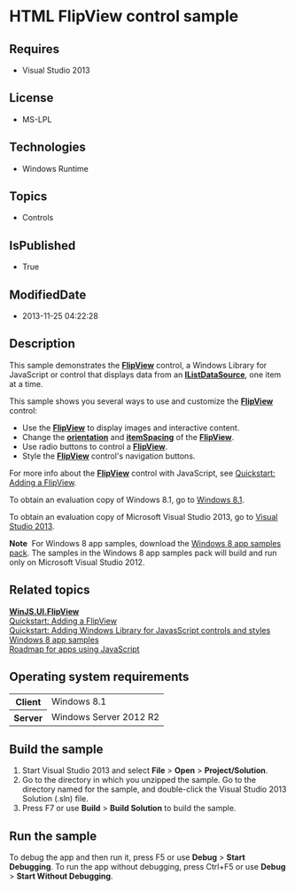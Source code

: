 # HTML FlipView control sample
## Requires
* Visual Studio 2013
## License
* MS-LPL
## Technologies
* Windows Runtime
## Topics
* Controls
## IsPublished
* True
## ModifiedDate
* 2013-11-25 04:22:28
## Description

<div id="mainSection">
<p>This sample demonstrates the <a href="http://msdn.microsoft.com/library/windows/apps/br211711">
<b>FlipView</b></a> control, a Windows Library for JavaScript or control that displays data from an
<a href="http://msdn.microsoft.com/library/windows/apps/br211786"><b>IListDataSource</b></a>, one item at a time.
</p>
<p>This sample shows you several ways to use and customize the <a href="http://msdn.microsoft.com/library/windows/apps/br211711">
<b>FlipView</b></a> control:</p>
<ul>
<li>Use the <a href="http://msdn.microsoft.com/library/windows/apps/br211711"><b>FlipView</b></a> to display images and interactive content.
</li><li>Change the <a href="http://msdn.microsoft.com/library/windows/apps/br211712">
<b>orientation</b></a> and <a href="http://msdn.microsoft.com/library/windows/apps/br211709">
<b>itemSpacing</b></a> of the <a href="http://msdn.microsoft.com/library/windows/apps/br211711">
<b>FlipView</b></a>. </li><li>Use radio buttons to control a <a href="http://msdn.microsoft.com/library/windows/apps/br211711">
<b>FlipView</b></a>. </li><li>Style the <a href="http://msdn.microsoft.com/library/windows/apps/br211711"><b>FlipView</b></a> control's navigation buttons.
</li></ul>
<p>For more info about the <a href="http://msdn.microsoft.com/library/windows/apps/br211711">
<b>FlipView</b></a> control with JavaScript, see <a href="http://msdn.microsoft.com/library/windows/apps/hh465425">
Quickstart: Adding a FlipView</a>. </p>
<p>To obtain an evaluation copy of Windows&nbsp;8.1, go to <a href="http://go.microsoft.com/fwlink/p/?linkid=301696">
Windows&nbsp;8.1</a>.</p>
<p>To obtain an evaluation copy of Microsoft Visual Studio&nbsp;2013, go to <a href="http://go.microsoft.com/fwlink/p/?linkid=301697">
Visual Studio&nbsp;2013</a>.</p>
<p></p>
<p class="note"><b>Note</b>&nbsp;&nbsp;For Windows&nbsp;8 app samples, download the <a href="http://go.microsoft.com/fwlink/p/?LinkId=301698">
Windows&nbsp;8 app samples pack</a>. The samples in the Windows&nbsp;8 app samples pack will build and run only on Microsoft Visual Studio&nbsp;2012.</p>
<p></p>
<h2><a id="related_topics"></a>Related topics</h2>
<dl><dt><a href="http://msdn.microsoft.com/library/windows/apps/br211711"><b>WinJS.UI.FlipView</b></a>
</dt><dt><a href="http://msdn.microsoft.com/library/windows/apps/hh465425">Quickstart: Adding a FlipView</a>
</dt><dt><a href="http://msdn.microsoft.com/library/windows/apps/hh465493">Quickstart: Adding Windows Library for JavasScript controls and styles</a>
</dt><dt><a href="http://go.microsoft.com/fwlink/p/?LinkID=227694">Windows 8 app samples</a>
</dt><dt><a href="http://msdn.microsoft.com/library/windows/apps/hh465037">Roadmap for apps using JavaScript</a>
</dt></dl>
<h2>Operating system requirements</h2>
<table>
<tbody>
<tr>
<th>Client</th>
<td><dt>Windows&nbsp;8.1 </dt></td>
</tr>
<tr>
<th>Server</th>
<td><dt>Windows Server&nbsp;2012&nbsp;R2 </dt></td>
</tr>
</tbody>
</table>
<h2>Build the sample</h2>
<ol>
<li>Start Visual Studio&nbsp;2013 and select <b>File</b> &gt; <b>Open</b> &gt; <b>Project/Solution</b>.
</li><li>Go to the directory in which you unzipped the sample. Go to the directory named for the sample, and double-click the Visual Studio&nbsp;2013 Solution (.sln) file.
</li><li>Press F7 or use <b>Build</b> &gt; <b>Build Solution</b> to build the sample. </li></ol>
<h2>Run the sample</h2>
<p>To debug the app and then run it, press F5 or use <b>Debug</b> &gt; <b>Start Debugging</b>. To run the app without debugging, press Ctrl&#43;F5 or use
<b>Debug</b> &gt; <b>Start Without Debugging</b>. </p>
</div>
